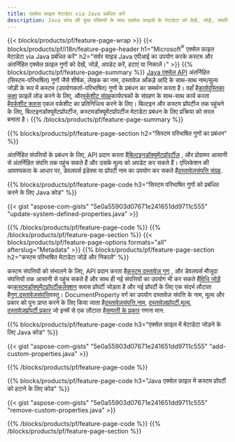 ```yaml
---
title: एक्सेल फ़ाइल मेटाडेटा via Java प्रबंधित करें
description: Java कोड की कुछ पंक्तियों के साथ एक्सेल फ़ाइलों के मेटाडेटा को देखें, जोड़ें, संपादित करें, हटाएं या निकालें
---
```

{{< blocks/products/pf/feature-page-wrap >}}
{{< blocks/products/pf/i18n/feature-page-header h1="Microsoft<sup>&reg;</sup> एक्सेल फ़ाइल मेटाडेटा via Java प्रबंधित करें" h2="सर्वर साइड Java एपीआई का उपयोग करके कस्टम और अंतर्निहित एक्सेल फ़ाइल गुणों को देखें, जोड़ें, अपडेट करें, हटाएं या निकालें।" >}}
{{% blocks/products/pf/feature-page-summary %}}
[Java एक्सेल API](/cells/hi/java/) अंतर्निहित (सिस्टम-परिभाषित) गुणों जैसे शीर्षक, लेखक का नाम, दस्तावेज़ आँकड़े आदि के साथ-साथ नाम/मूल्य जोड़ी के रूप में कस्टम (उपयोगकर्ता-परिभाषित) गुणों के प्रबंधन का समर्थन करता है। वहाँ है[कार्यपुस्तिका कक्षा](https://reference.aspose.com/cells/java/com.aspose.cells/Workbook) फ़ाइलें लोड करने के लिए, और[वर्कशीट संग्रह](https://reference.aspose.com/cells/java/com.aspose.cells/WorksheetCollection)कार्यपत्रकों के संग्रहण के साथ-साथ कार्य करता है[वर्कशीट क्लास](https://reference.aspose.com/cells/java/com.aspose.cells/Worksheet) एकल वर्कशीट का प्रतिनिधित्व करने के लिए। बिल्टइन और कस्टम प्रॉपर्टीज तक पहुंचने के लिए, बिल्टइनडॉक्यूमेंटप्रॉपर्टीज, कस्टमडॉक्यूमेंटप्रॉपर्टीज मेटाडेटा प्रबंधन के लिए प्रक्रिया को सरल बनाता है।
{{% /blocks/products/pf/feature-page-summary %}}

{{% blocks/products/pf/feature-page-section h2="सिस्टम परिभाषित गुणों का प्रबंधन" %}}

 अंतर्निहित संपत्तियों के प्रबंधन के लिए, API प्रदान करता है[बिल्टइनडॉक्यूमेंटप्रॉपर्टीज़](https://reference.aspose.com/cells/java/com.aspose.cells/worksheetcollection#BuiltInDocumentProperties) , और प्रोग्रामर आसानी से अंतर्निहित संपत्ति तक पहुंच सकते हैं और उसके मूल्य को अपडेट कर सकते हैं। एप्लिकेशन की आवश्यकता के आधार पर, डेवलपर्स इंडेक्स या प्रॉपर्टी नाम का उपयोग कर सकते हैं[दस्तावेज़संपत्ति संग्रह](https://reference.aspose.com/cells/java/com.aspose.cells/DocumentPropertyCollection). 

{{% blocks/products/pf/feature-page-code h3="सिस्टम परिभाषित गुणों को प्रबंधित करने के लिए Java कोड" %}}

{{< gist "aspose-com-gists" "5e0a55903d07671e241651dd9711c555" "update-system-defined-properties.java" >}}

{{% /blocks/products/pf/feature-page-code %}}
{{% /blocks/products/pf/feature-page-section %}}
{{< blocks/products/pf/feature-page-options formats="all" afterslug="Metadata" >}}
{{% blocks/products/pf/feature-page-section h2="कस्टम परिभाषित मेटाडेटा जोड़ें और निकालें" %}}

कस्टम संपत्तियों को संभालने के लिए, API प्रदान करता है[कस्टम दस्तावेज़ गुण](https://reference.aspose.com/cells/java/com.aspose.cells/worksheetcollection#CustomDocumentProperties) , और डेवलपर्स मौजूदा संपत्तियों तक आसानी से पहुंच सकते हैं और साथ ही नई संपत्तियों का उपयोग भी कर सकते हैं[विधि जोड़ें](https://reference.aspose.com/cells/java/com.aspose.cells/customdocumentpropertycollection#add(java.lang.String,%20boolean) ) का[कस्टमडॉक्यूमेंटप्रॉपर्टीकलेक्शन](https://reference.aspose.com/cells/java/com.aspose.cells/CustomDocumentPropertyCollection) क्लास प्रॉपर्टी जोड़ता है और नई प्रॉपर्टी के लिए एक संदर्भ लौटाता है[गुण.दस्तावेज़संपत्ति](https://reference.aspose.com/cells/java/com.aspose.cells/DocumentProperty)वस्तु। DocumentProperty वर्ग का उपयोग दस्तावेज़ संपत्ति के नाम, मूल्य और प्रकार को पुनः प्राप्त करने के लिए किया जाता है[दस्तावेज़संपत्ति.नाम](https://reference.aspose.com/cells/java/com.aspose.cells/documentproperty#Name), [दस्तावेज़प्रॉपर्टी.मूल्य](https://reference.aspose.com/cells/java/com.aspose.cells/documentproperty#Value),  [दस्तावेज़प्रॉपर्टी.प्रकार](https://reference.aspose.com/cells/java/com.aspose.cells/documentproperty#Type) जो इनमें से एक लौटाता है[सम्पत्ती के प्रकार](https://reference.aspose.com/cells/java/com.aspose.cells/PropertyType) गणना मान.
 
{{% blocks/products/pf/feature-page-code h3="एक्सेल फ़ाइल में मेटाडेटा जोड़ने के लिए Java कोड" %}}

{{< gist "aspose-com-gists" "5e0a55903d07671e241651dd9711c555" "add-custom-properties.java" >}}

{{% /blocks/products/pf/feature-page-code %}}


{{% blocks/products/pf/feature-page-code h3="Java एक्सेल फ़ाइल में कस्टम प्रॉपर्टी को हटाने के लिए कोड" %}}

{{< gist "aspose-com-gists" "5e0a55903d07671e241651dd9711c555" "remove-custom-properties.java" >}}

{{% /blocks/products/pf/feature-page-code %}}
{{% /blocks/products/pf/feature-page-section %}}
